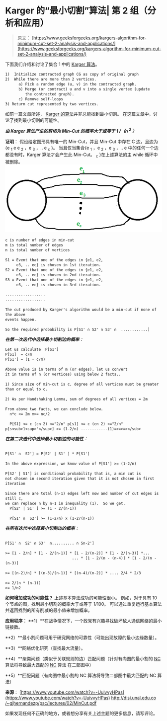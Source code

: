 # Karger 的“最小切割”算法| 第 2 组（分析和应用）

> 原文： [https://www.geeksforgeeks.org/kargers-algorithm-for-minimum-cut-set-2-analysis-and-applications/](https://www.geeksforgeeks.org/kargers-algorithm-for-minimum-cut-set-2-analysis-and-applications/)

下面我们介绍和讨论了集合 1 中的 [Karger 算法](https://www.geeksforgeeks.org/kargers-algorithm-for-minimum-cut-set-1-introduction-and-implementation/)。

```
1)  Initialize contracted graph CG as copy of original graph
2)  While there are more than 2 vertices.
      a) Pick a random edge (u, v) in the contracted graph.
      b) Merge (or contract) u and v into a single vertex (update 
         the contracted graph).
      c) Remove self-loops
3) Return cut represented by two vertices.
```

如前一篇文章所述， [Karger 的算法](https://www.geeksforgeeks.org/kargers-algorithm-for-minimum-cut-set-1-introduction-and-implementation/)并非总能找到最小切割。 在这篇文章中，讨论了找到最小切割的可能性。

***由 Karger 算法产生的剪切为 Min-Cut 的概率大于或等于 1 /（n <sup>2</sup> ）***

**证明**：
假设给定图形具有唯一的 Min-Cut，并且 Min-Cut 中存在 C 边，且边为{e <sub>1</sub> e e <sub>2</sub> ，e <sub>3</sub> ，.. e <sub>c</sub> }。 当且仅当集合{e <sub>1</sub> ，e <sub>2</sub> ，e <sub>3</sub> ，.. e 中的任何一个边都没有时，Karger 算法才会产生此 Min-Cut。 <sub>c</sub> }在上述算法的主 while 循环中被删除。
![KargerProbability](img/e8d8284397f976edd3dbeee36b304968.png)

```
c is number of edges in min-cut
m is total number of edges
n is total number of vertices

S1 = Event that one of the edges in {e1, e2, 
     e3, .. ec} is chosen in 1st iteration.
S2 = Event that one of the edges in {e1, e2, 
     e3, .. ec} is chosen in 2nd iteration.
S3 = Event that one of the edges in {e1, e2, 
     e3, .. ec} is chosen in 3rd iteration.

..................
..................

The cut produced by Karger's algorithm would be a min-cut if none of the above
events happen.

So the required probability is P[S1' ∩ S2' ∩ S3' ∩  ............]
```

***在第一次迭代中选择最小切割边的概率**：*

```
Let us calculate  P[S1']
P[S1]  = c/m
P[S1'] = (1 - c/m)

Above value is in terms of m (or edges), let us convert 
it in terms of n (or vertices) using below 2 facts.. 

1) Since size of min-cut is c, degree of all vertices must be greater 
than or equal to c. 

2) As per Handshaking Lemma, sum of degrees of all vertices = 2m

From above two facts, we can conclude below.
  n*c <= 2m m>= nc/2

  P[S1] <= c (cn 2) <="2/n" p[s1] <= c (cn 2) <="2/n" p[s<sub>1<sup>'</sup>] >= (1-2/n) ------------(1)=>=>=></sub>
```

***在第二次迭代中选择最小切割边的可能性**：*

```

P[S1' ∩  S2'] = P[S2' | S1' ] * P[S1']

In the above expression, we know value of P[S1'] >= (1-2/n)

P[S2' | S1'] is conditional probability that is, a min cut is 
not chosen in second iteration given that it is not chosen in first iteration

Since there are total (n-1) edges left now and number of cut edges is still c,
we can replace n by n-1 in inequality (1).  So we get.
  P[S2' | S1' ] >= (1 - 2/(n-1)) 

  P[S1' ∩  S2'] >= (1-2/n) x (1-2/(n-1))
```

***在所有迭代中选择最小切割边的概率**：*

```

P[S1' ∩  S2' ∩ S3'  ∩.......... ∩ Sn-2']

>= [1 - 2/n] * [1 - 2/(n-1)] * [1 - 2/(n-2)] * [1 - 2/(n-3)] *...
                              ... * [1 - 2/(n - (n-4)] * [1 - 2/(n - (n-3)]

>= [(n-2)/n] * [(n-3)/(n-1)] * [(n-4)/(n-2)] * .... 2/4 * 2/3

>= 2/(n * (n-1))
>= 1/n2 
```

**如何增加成功的可能性？**
上述基本算法成功的可能性很小。 例如，对于具有 10 个节点的图，找到最小切割的概率大于或等于 1/100。 可以通过重复运行基本算法并返回找到的所有削减的最小值来增加概率。

**应用程序**：
**1）**在战争情况下，一个政党有兴趣寻找破坏敌人通信网络的最小链接数。

**2）**最小割问题可用于研究网络的可靠性（可能出现故障的最小边缘数量）。

**3）**网络优化研究（查找最大流量）。

**4）**聚类问题（类似于关联规则的边）匹配问题（针对有向图的最小割的 [NC](https://en.wikipedia.org/wiki/NC_%28complexity%29) 算法将导致最大匹配的 [NC](https://en.wikipedia.org/wiki/NC_%28complexity%29) 算法 在二部图中）

**5）**匹配问题（有向图中最小割的 NC 算法将导致二部图中最大匹配的 NC 算法）

**来源**：
[https://www.youtube.com/watch?v=-UuivvyHPas](https://www.youtube.com/watch?v=-UuivvyHPas)
[http://disi.unal.edu.co /~gjhernandezp/psc/lectures/02/MinCut.pdf]( http://disi.unal.edu.co/~gjhernandezp/psc/lectures/02/MinCut.pdf)

如果发现任何不正确的地方，或者想分享有关上述主题的更多信息，请写评论。

